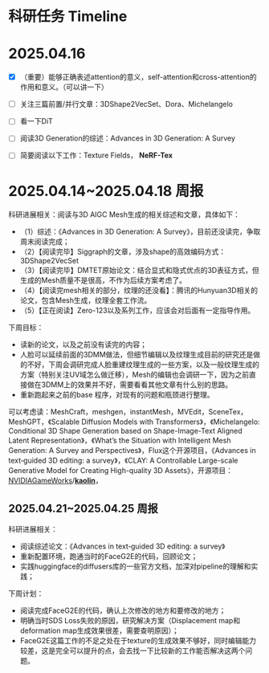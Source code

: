 # 科研任务 Timeline

# 2025.04.16

- [x] （重要）能够正确表述attention的意义，self-attention和cross-attention的作用和意义。（可以讲一下）
- [ ] 关注三篇前置/并行文章：3DShape2VecSet、Dora、Michelangelo
- [ ] 看一下DiT
- [ ] 阅读3D Generation的综述：Advances in 3D Generation: A Survey
- [ ] 简要阅读以下工作：Texture Fields， **NeRF-Tex**



# 2025.04.14~2025.04.18 周报

科研进展相关：阅读与3D AIGC Mesh生成的相关综述和文章，具体如下：

- （1）综述：《Advances in 3D Generation: A Survey》，目前还没读完，争取周末阅读完成；
- （2）【阅读完毕】Siggraph的文章，涉及shape的高效编码方式：3DShape2VecSet
- （3）【阅读完毕】DMTET原始论文：结合显式和隐式优点的3D表征方式，但生成的Mesh质量不是很高，不作为后续方案考虑了。
- （4）【阅读完mesh相关的部分，纹理的还没看】：腾讯的Hunyuan3D相关的论文，包含Mesh生成，纹理全套工作流。
- （5）【正在阅读】Zero-123以及系列工作，应该会对后面有一定指导作用。

下周目标：

- 读新的论文，以及之前没有读完的内容；
- 人脸可以延续前面的3DMM做法，但细节编辑以及纹理生成目前的研究还是做的不好，下周会调研完成人脸重建纹理生成的一些方案，以及一般纹理生成的方案（特别关注UV域怎么做迁移），Mesh的编辑也会调研一下，因为之前直接做在3DMM上的效果并不好，需要看看其他文章有什么别的思路。
- 重新跑起来之前的base 程序，对现有的问题和瓶颈进行整理。



可以考虑读：MeshCraft，meshgen，instantMesh，MVEdit，SceneTex，MeshGPT，《Scalable Diffusion Models with Transformers》，《Michelangelo: Conditional 3D Shape Generation based on Shape-Image-Text Aligned Latent Representation》，《What’s the Situation with Intelligent Mesh Generation: A Survey and Perspectives》，Flux这个开源项目，《Advances in text‑guided 3D editing: a survey》，《CLAY: A Controllable Large-scale Generative Model for Creating High-quality 3D Assets》，开源项目：[NVIDIAGameWorks](https://github.com/NVIDIAGameWorks)/**[kaolin](https://github.com/NVIDIAGameWorks/kaolin)**，



## 2025.04.21~2025.04.25 周报

科研进展相关：

- 阅读综述论文：《Advances in text‐guided 3D editing: a survey》
- 重新配置环境，跑通当时的FaceG2E的代码，回顾论文；
- 实践huggingface的diffusers库的一些官方文档，加深对pipeline的理解和实践；

下周计划：

- 阅读完成FaceG2E的代码，确认上次修改的地方和要修改的地方；
- 明确当时SDS Loss失败的原因，研究解决方案（Displacement map和deformation map生成效果很差，需要查明原因）；
- FaceG2E这篇工作的不足之处在于texture的生成效果不够好，同时编辑能力较差，这是完全可以提升的点，会去找一下比较新的工作能否解决这两个问题。

